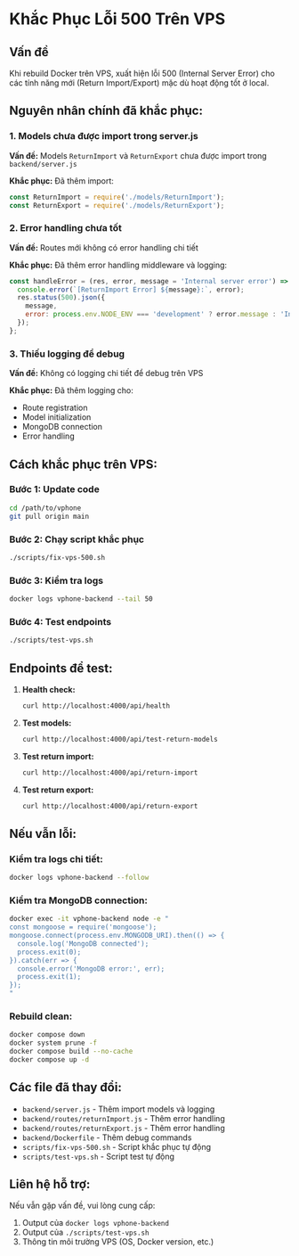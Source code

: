 # Khắc Phục Lỗi 500 Trên VPS

## Vấn đề
Khi rebuild Docker trên VPS, xuất hiện lỗi 500 (Internal Server Error) cho các tính năng mới (Return Import/Export) mặc dù hoạt động tốt ở local.

## Nguyên nhân chính đã khắc phục:

### 1. Models chưa được import trong server.js
**Vấn đề:** Models `ReturnImport` và `ReturnExport` chưa được import trong `backend/server.js`

**Khắc phục:** Đã thêm import:
```javascript
const ReturnImport = require('./models/ReturnImport');
const ReturnExport = require('./models/ReturnExport');
```

### 2. Error handling chưa tốt
**Vấn đề:** Routes mới không có error handling chi tiết

**Khắc phục:** Đã thêm error handling middleware và logging:
```javascript
const handleError = (res, error, message = 'Internal server error') => {
  console.error(`[ReturnImport Error] ${message}:`, error);
  res.status(500).json({ 
    message, 
    error: process.env.NODE_ENV === 'development' ? error.message : 'Internal server error' 
  });
};
```

### 3. Thiếu logging để debug
**Vấn đề:** Không có logging chi tiết để debug trên VPS

**Khắc phục:** Đã thêm logging cho:
- Route registration
- Model initialization
- MongoDB connection
- Error handling

## Cách khắc phục trên VPS:

### Bước 1: Update code
```bash
cd /path/to/vphone
git pull origin main
```

### Bước 2: Chạy script khắc phục
```bash
./scripts/fix-vps-500.sh
```

### Bước 3: Kiểm tra logs
```bash
docker logs vphone-backend --tail 50
```

### Bước 4: Test endpoints
```bash
./scripts/test-vps.sh
```

## Endpoints để test:

1. **Health check:**
   ```bash
   curl http://localhost:4000/api/health
   ```

2. **Test models:**
   ```bash
   curl http://localhost:4000/api/test-return-models
   ```

3. **Test return import:**
   ```bash
   curl http://localhost:4000/api/return-import
   ```

4. **Test return export:**
   ```bash
   curl http://localhost:4000/api/return-export
   ```

## Nếu vẫn lỗi:

### Kiểm tra logs chi tiết:
```bash
docker logs vphone-backend --follow
```

### Kiểm tra MongoDB connection:
```bash
docker exec -it vphone-backend node -e "
const mongoose = require('mongoose');
mongoose.connect(process.env.MONGODB_URI).then(() => {
  console.log('MongoDB connected');
  process.exit(0);
}).catch(err => {
  console.error('MongoDB error:', err);
  process.exit(1);
});
"
```

### Rebuild clean:
```bash
docker compose down
docker system prune -f
docker compose build --no-cache
docker compose up -d
```

## Các file đã thay đổi:
- `backend/server.js` - Thêm import models và logging
- `backend/routes/returnImport.js` - Thêm error handling
- `backend/routes/returnExport.js` - Thêm error handling
- `backend/Dockerfile` - Thêm debug commands
- `scripts/fix-vps-500.sh` - Script khắc phục tự động
- `scripts/test-vps.sh` - Script test tự động

## Liên hệ hỗ trợ:
Nếu vẫn gặp vấn đề, vui lòng cung cấp:
1. Output của `docker logs vphone-backend`
2. Output của `./scripts/test-vps.sh`
3. Thông tin môi trường VPS (OS, Docker version, etc.) 